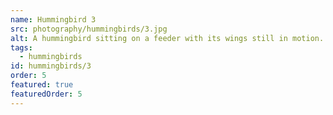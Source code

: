 ```yaml
---
name: Hummingbird 3
src: photography/hummingbirds/3.jpg
alt: A hummingbird sitting on a feeder with its wings still in motion.
tags: 
  - hummingbirds
id: hummingbirds/3
order: 5
featured: true
featuredOrder: 5
---
```

